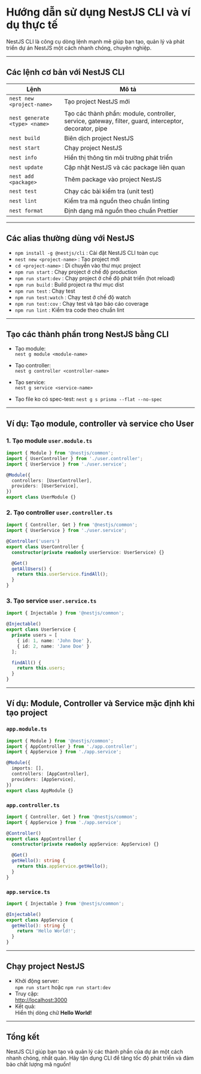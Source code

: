 # Hướng dẫn sử dụng NestJS CLI và ví dụ thực tế

NestJS CLI là công cụ dòng lệnh mạnh mẽ giúp bạn tạo, quản lý và phát triển dự án NestJS một cách nhanh chóng, chuyên nghiệp.

---

## Các lệnh cơ bản với NestJS CLI

| Lệnh | Mô tả |
|------|-------|
| `nest new <project-name>` | Tạo project NestJS mới |
| `nest generate <type> <name>` | Tạo các thành phần: module, controller, service, gateway, filter, guard, interceptor, decorator, pipe |
| `nest build` | Biên dịch project NestJS |
| `nest start` | Chạy project NestJS |
| `nest info` | Hiển thị thông tin môi trường phát triển |
| `nest update` | Cập nhật NestJS và các package liên quan |
| `nest add <package>` | Thêm package vào project NestJS |
| `nest test` | Chạy các bài kiểm tra (unit test) |
| `nest lint` | Kiểm tra mã nguồn theo chuẩn linting |
| `nest format` | Định dạng mã nguồn theo chuẩn Prettier |

---

## Các alias thường dùng với NestJS

- `npm install -g @nestjs/cli` : Cài đặt NestJS CLI toàn cục
- `nest new <project-name>` : Tạo project mới
- `cd <project-name>` : Di chuyển vào thư mục project
- `npm run start` : Chạy project ở chế độ production
- `npm run start:dev` : Chạy project ở chế độ phát triển (hot reload)
- `npm run build` : Build project ra thư mục dist
- `npm run test` : Chạy test
- `npm run test:watch` : Chạy test ở chế độ watch
- `npm run test:cov` : Chạy test và tạo báo cáo coverage
- `npm run lint` : Kiểm tra code theo chuẩn lint

---

## Tạo các thành phần trong NestJS bằng CLI

- Tạo module:  
  `nest g module <module-name>`
- Tạo controller:  
  `nest g controller <controller-name>`
- Tạo service:  
  `nest g service <service-name>`

- Tạo file ko có spec-test:
  `nest g s prisma --flat --no-spec`

---

## Ví dụ: Tạo module, controller và service cho User

### 1. Tạo module `user.module.ts`

```typescript
import { Module } from '@nestjs/common';
import { UserController } from './user.controller';
import { UserService } from './user.service';

@Module({
  controllers: [UserController],
  providers: [UserService],
})
export class UserModule {}
```

### 2. Tạo controller `user.controller.ts`

```typescript
import { Controller, Get } from '@nestjs/common';
import { UserService } from './user.service';

@Controller('users')
export class UserController {
  constructor(private readonly userService: UserService) {}

  @Get()
  getAllUsers() {
    return this.userService.findAll();
  }
}
```

### 3. Tạo service `user.service.ts`

```typescript
import { Injectable } from '@nestjs/common';

@Injectable()
export class UserService {
  private users = [
    { id: 1, name: 'John Doe' }, 
    { id: 2, name: 'Jane Doe' }
  ];

  findAll() {
    return this.users;
  }
}
```

---

## Ví dụ: Module, Controller và Service mặc định khi tạo project

### `app.module.ts`

```typescript
import { Module } from '@nestjs/common';
import { AppController } from './app.controller';
import { AppService } from './app.service';

@Module({
  imports: [],
  controllers: [AppController],
  providers: [AppService],
})
export class AppModule {}
```

### `app.controller.ts`

```typescript
import { Controller, Get } from '@nestjs/common';
import { AppService } from './app.service';

@Controller()
export class AppController {
  constructor(private readonly appService: AppService) {}

  @Get()
  getHello(): string {
    return this.appService.getHello();
  }
}
```

### `app.service.ts`

```typescript
import { Injectable } from '@nestjs/common';

@Injectable()
export class AppService {
  getHello(): string {
    return 'Hello World!';
  }
}
```

---

## Chạy project NestJS

- Khởi động server:  
  `npm run start` hoặc `npm run start:dev`
- Truy cập:  
  [http://localhost:3000](http://localhost:3000)
- Kết quả:  
  Hiển thị dòng chữ **Hello World!**

---

## Tổng kết

NestJS CLI giúp bạn tạo và quản lý các thành phần của dự án một cách nhanh chóng, nhất quán. Hãy tận dụng CLI để tăng tốc độ phát triển và đảm bảo chất lượng mã nguồn!
